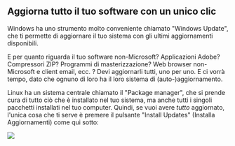 



<h2>Aggiorna tutto il tuo software con un unico clic</h2>

Windows ha uno strumento molto conveniente chiamato "Windows Update", che 
ti permette di aggiornare il tuo sistema con gli ultimi aggiornamenti disponibili.

E per quanto riguarda il tuo software non-Microsoft? Applicazioni Adobe? 
Compressori ZIP? Programmi di masterizzazione? Web browser non-Microsoft e 
client email, ecc. ? Devi aggiornarli tutti, uno per uno. E ci vorrà tempo, 
dato che ognuno di loro ha il loro sistema di (auto-)aggiornamento.

Linux ha un sistema centrale chiamato il "Package manager", che si 
prende cura di tutto ciò che è installato nel tuo sistema, ma anche tutti 
i singoli pacchetti installati nel tuo computer. Quindi, se vuoi avere 
<i>tutto</i> aggiornato, l'unica cosa che ti serve è premere il pulsante 
"Install Updates" (Installa Aggiornamenti) come qui sotto:

<img src="Images/global_update.png" />




